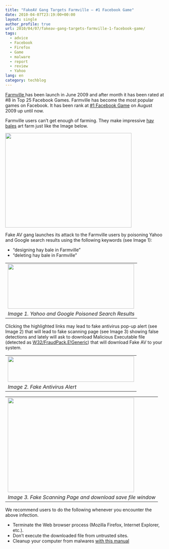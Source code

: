 ```yaml
---
title: "FakeAV Gang Targets Farmville – #1 Facebook Game"
date: 2010-04-07T23:19:00+00:00
layout: single
author_profile: true
url: 2010/04/07/fakeav-gang-targets-farmville-1-facebook-game/
tags:
  - advice
  - Facebook
  - Firefox
  - Game
  - malware
  - report
  - review
  - Yahoo
lang: en
category: techblog
---
```

<div>
  <a href="http://en.wikipedia.org/wiki/FarmVille" target="_blank">Farmville </a>has been launch in June 2009 and after month it has been rated at #8 in Top 25 Facebook Games. Farmville has become the most popular games on Facebook. It has been rank at <a href="http://www.insidesocialgames.com/2010/04/01/top-25-facebook-games-for-march-2010/" target="_blank">#1 Facebook Game</a> on August 2009 up until now.
</div>

Farmville users can’t get enough of farming. They make impressive <a href="http://farmville.wikia.com/wiki/Hay_Bale" target="_blank">hay bales</a> art farm just like the Image below.

<div>
  <a href="http://1.bp.blogspot.com/_vaUVXcmC3OI/S70KbpSo_dI/AAAAAAAAB0w/PAx-yc0uEJc/s1600-h/Haybale-art.jpg" imageanchor="1"><img border="0" height="300" src="http://1.bp.blogspot.com/_vaUVXcmC3OI/S70KbpSo_dI/AAAAAAAAB0w/PAx-yc0uEJc/s400/Haybale-art.jpg" width="400" /></a>
</div>

Fake AV gang launches its attack to the Farmville users by poisoning Yahoo and Google search results using the following keywords (see Image 1):

  * “designing hay bale in Farmville”
  * “deleting hay bale in Farmville”

<table align="center" cellpadding="0" cellspacing="0">
  <tr>
    <td>
      <a href="http://3.bp.blogspot.com/_vaUVXcmC3OI/S70Ke_nt3CI/AAAAAAAAB00/0HAzt_93mAw/s1600-h/YahooandGoogleResults.jpg" imageanchor="1"><img border="0" height="142" src="http://3.bp.blogspot.com/_vaUVXcmC3OI/S70Ke_nt3CI/AAAAAAAAB00/0HAzt_93mAw/s400/YahooandGoogleResults.jpg" width="400" /></a>
    </td>
  </tr>
  
  <tr>
    <td>
      <i>Image 1. Yahoo and Google Poisoned Search Results</i>
    </td>
  </tr>
</table>

Clicking the highlighted links may lead to fake antivirus pop-up alert (see Image 2) that will lead to fake scanning page (see Image 3) showing false detections and lately will ask to download Malicious Executable file (detected as <a href="http://www.virustotal.com/analisis/0b73dac5f19689660d8671111a478e1eedfa3ed1ac9aa5494effbf14a99cc1a8-1270549447" target="_blank">W32/FraudPack.E!Generic</a>) that will download Fake AV to your system.

<table align="center" cellpadding="0" cellspacing="0">
  <tr>
    <td>
      <a href="http://4.bp.blogspot.com/_vaUVXcmC3OI/S70KWg7DfSI/AAAAAAAAB0o/W_J9auU9nGA/s1600-h/fakealert.jpg" imageanchor="1"><img border="0" height="81" src="http://4.bp.blogspot.com/_vaUVXcmC3OI/S70KWg7DfSI/AAAAAAAAB0o/W_J9auU9nGA/s400/fakealert.jpg" width="400" /></a>
    </td>
  </tr>
  
  <tr>
    <td>
      <i>Image 2. Fake Antivirus Alert</i>
    </td>
  </tr>
</table>



<table align="center" cellpadding="0" cellspacing="0">
  <tr>
    <td>
      <a href="http://2.bp.blogspot.com/_vaUVXcmC3OI/S70KY5IbhrI/AAAAAAAAB0s/Mc3LBJU3xq8/s1600-h/fakescanning.jpg" imageanchor="1"><img border="0" height="300" src="http://2.bp.blogspot.com/_vaUVXcmC3OI/S70KY5IbhrI/AAAAAAAAB0s/Mc3LBJU3xq8/s400/fakescanning.jpg" width="400" /></a>
    </td>
  </tr>
  
  <tr>
    <td>
      <i>Image 3. Fake Scanning Page and download save file window</i>
    </td>
  </tr>
</table>

We recommend users to do the following whenever you encounter the above infection.

  * Terminate the Web browser process (Mozilla Firefox, Internet Explorer, etc.).
  * Don’t execute the downloaded file from untrusted sites.
  * Cleanup your computer from malwares [with this manual](http://sites.google.com/site/boelectronic/computer/security/virus-removing)